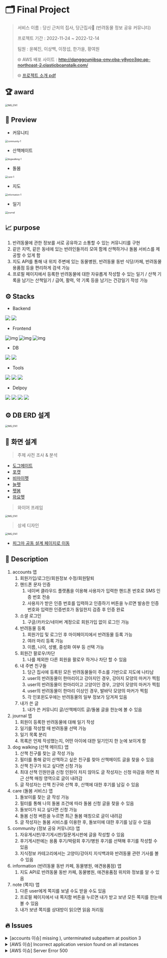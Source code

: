 # 🗂 Final Project

> 서비스 이름 : 당신 근처의 집사, 당근집사🐾 (반려동물 정보 공유 커뮤니티)
>
> 프로젝트 기간 : 2022-11-24 ~ 2022-12-14
>
> 팀원 : 윤혜진, 이상백, 이정섭, 한가을, 황여원
>
> 🌐 AWS 배포 사이트 : ~~http://danggeunjibsa-env.eba-y8yce3qe.ap-northeast-2.elasticbeanstalk.com/~~
>
> 🌐 [프로젝트 소개 pdf](포트폴리오.pdf)



## 🏆 award

<img src="readme.assets/IMG_0141-1196370.jpg" alt="IMG_0141" style="zoom:50%;" />



## 🫧 Preview

- 커뮤니티

<img src="readme.assets/community-1-1171759.gif" alt="community-1" style="zoom:50%;" />

- 산책메이트

<img src="readme.assets/dogwalking-1.gif" alt="dogwalking-1" style="zoom:50%;" />

- 돌봄

<img src="readme.assets/care-1.gif" alt="care-1" style="zoom:50%;" />

- 지도

<img src="readme.assets/information-1.gif" alt="information-1" style="zoom:50%;" />

- 일기

<img src="readme.assets/journal.gif" alt="journal" style="zoom:50%;" />





## 📈 purpose

1. 반려동물에 관한 정보를 서로 공유하고 소통할 수 있는 커뮤니티를 구현
2. 같은 지역, 같은 동네에 있는 반려인들끼리 모여 함께 산책하거나 돌봄 서비스를 제공할 수 있게 함
3. 지도 API를 통해 내 위치 주변에 있는 동물병원, 반려동물 동반 식당/카페, 반려동물 용품점 등을 편리하게 검색 가능
4. 프로필 페이지에서 등록한 반려동물에 대한 자유롭게 작성할 수 있는 일기 / 산책 기록을 남기는 산책일기 / 급여, 활력, 약 기록 등을 남기는 건강일기 작성 가능



## ⚙️ Stacks

- Backend

<img src="https://img.shields.io/badge/Django-092E20?style=flat-square&logo=Django&logoColor=ffffff"/> <img src="https://img.shields.io/badge/Python-3776AB?stype=flat-square&logo=Python&logoColor=white">

- Frontend

![img](https://img.shields.io/badge/HTML5-E34F26?style=flat-square&logo=HTML5&logoColor=ffffff) ![img](https://img.shields.io/badge/CSS3-1572B6?style=flat-square&logo=CSS3&logoColor=ffffff) ![img](https://img.shields.io/badge/Javascript-F7DF1E?style=flat-square&logo=Javascript&logoColor=black) 

- DB

<img src="https://img.shields.io/badge/SQLite-003B57?stype=flat-square&logo=SQLite&logoColor=white"> <img src="https://img.shields.io/badge/PostgreSQL-4169E1?style=flat-square&logo=PostgreSQL&logoColor=ffffff"/>  

- Tools

<img src="https://img.shields.io/badge/Visual Studio Code-007ACC?style=flat-square&logo=Visual Studio Code&logoColor=ffffff"/> <img src="https://img.shields.io/badge/Git-F05032?style=flat-square&logo=Git&logoColor=ffffff"/> <img src="https://img.shields.io/badge/GitHub-181717?style=flat-square&logo=GitHub&logoColor=ffffff"/>  

- Delpoy

<img src="https://img.shields.io/badge/Amazon AWS-232F3E?style=flat-square&logo=Amazon AWS&logoColor=ffffff"/> <img src="https://img.shields.io/badge/Amazon S3-569A31?style=flat-square&logo=Amazon S3&logoColor=ffffff"/> <img src="https://img.shields.io/badge/Amazon RDS-527FFF?style=flat-square&logo=Amazon RDS&logoColor=ffffff"/> <img src="https://img.shields.io/badge/GitHub Actions-2088FF?style=flat-square&logo=GitHub Actions&logoColor=ffffff"/>



## ⚙ DB ERD 설계

<img src="readme.assets/drawio.png" alt="IMG_0141" style="zoom:50%;" />



## 📱 화면 설계

> 주제 사전 조사 & 분석

- [도그메이트](https://www.dogmate.co.kr/)
- [포캣](https://forcat.kr/service.html)
- [비마이펫](https://mypetlife.co.kr/)
- [늘펫](https://www.neulpet.com/)
- [펫봄](https://petbom.com/)
- [와요펫](https://wayopet.com/)

> 와이어 프레임

<img src="readme.assets/와이어프레임.png" alt="IMG_0141" style="zoom:50%;" />

> 상세 디자인

<img src="readme.assets/상세디자인.png" alt="IMG_0141" style="zoom:50%;" />

- [피그마 공동 설계 페이지로 이동](https://www.figma.com/file/MLvcl9ttbKzAeEDw2QB0TF?embed_host=notion&kind=&node-id=0%3A1&t=Hg13JkbnBlXjNVUO-0&viewer=1)



## 📍 Description

1. accounts 앱
   1. 회원가입/로그인/회원정보 수정/회원탈퇴
   2. 핸드폰 문자 인증
      1. 네이버 클라우드 플랫폼을 이용해 사용자가 입력한 핸드폰 번호로 SMS 인증 번호 전송
      2. 사용자가 받은 인증 번호를 입력하고 인증하기 버튼을 누르면 발송한 인증번호와 입력한 인증번호가 동일한지 검증 후 인증 완료
   3. 소셜 로그인
      1. 구글/카카오/네이버 계정으로 회원가입 없이 로그인 가능
   4. 반려동물 등록
      1. 회원가입 및 로그인 후 마이페이지에서 반려동물 등록 가능
      2. 여러 마리 등록 가능
      3. 이름, 나이, 성별, 중성화 여부 등 선택 가능
   5. 회원간 팔로우/차단
      1. 나를 제외한 다른 회원을 팔로우 하거나 차단 할 수 있음
   6. 내 주변 친구들
      1. 당근 집사에 등록된 모든 반려동물들이 주소를 기반으로 지도에 나타남
      2. user의 반려동물이 한마리이고 강아지인 경우, 강아지 모양의 마커가 찍힘
      3. user의 반려동물이 한마리이고 고양이인 경우, 고양이 모양의 마커가 찍힘
      4. user의 반려동물이 한마리 이상인 경우, 발바닥 모양의 마커가 찍힘
      5. 각 인포윈도우에는 반려동물의 일부 정보가 담겨져 있음
   7. 내가 쓴 글
      1. 내가 쓴 커뮤니티 글/산책메이트 글/돌봄 글을 한눈에 볼 수 있음
2. journal 앱 
   1. 회원이 등록한 반려동물에 대해 일기 작성
   2. 일기를 작성할 때 반려동물 선택 가능
   3. 일기 목록 분리
   4. 목록은 언제 작성했는지, 어떤 아이에 대한 일기인지 한 눈에 보이게 함
3. dog walking (산책 메이트) 앱
   1. 산책 친구를 찾는 글 작성 가능
   2. 필터를 통해 같이 산책하고 싶은 친구를 찾아 산책메이트 글을 찾을 수 있음
   3. 산책 친구가 되고 싶다면 신청 가능
   4. 최대 산책 인원만큼 신청 인원이 차지 않아도 글 작성자는 신청 마감을 하면 최근 산책 매칭 영역으로 글이 내려감
   5. 글 작성자는 산책 친구와 산책 후, 산책에 대한 후기를 남길 수 있음 
4. care (돌봄 서비스) 앱
   1. 돌보미를 찾는 글 작성 가능
   2. 필터를 통해 나의 돌봄 조건에 따라 돌봄 신청 글을 찾을 수 있음
   3. 돌보미가 되고 싶다면 신청 가능
   4. 돌봄 신청 버튼을 누르면 최근 돌봄 매칭으로 글이 내려감
   5. 글 작성자는 돌봄 서비스를 이용한 후, 돌보미에 대한 후기를 남길 수 있음
5. community (정보 공유 커뮤니티) 앱
   1. 자유게시판/후기게시판/질문게시판에 글을 작성할 수 있음
   2. 후기게시판에는 용품 후기/박람회 후기/병원 후기를 선택해 후기를 작성할 수 있음
   3. 지식정보 카테고리에서는 고양이/강아지 지식백과와 반려동물 관련 기사를 볼 수 있음
6. information (반려동물 동반 카페, 동물병원, 애견용품점) 앱
   1. 지도 API로 반려동물 동반 카페, 동물병원, 애견용품점 위치와 정보를 알 수 있음
7. note (쪽지) 앱
   1. 다른 user에게 쪽지를 보낼 수도 받을 수도 있음
   2. 프로필 페이지에서 내 쪽지함 버튼을 누르면 내가 받고 보낸 모든 쪽지를 한눈에 볼 수 있음
   3. 내가 보낸 쪽지를 상대방이 읽으면 읽음 처리됨



## 🔥 Issues

<details>
  <summary>[accounts 이슈] missing ), unterminated subpattern at position 3</summary>
  <div markdown="1">
    <br>❌ 에러 사항<br>
    회원가입을 시도하면 ‘missing ), unterminated subpattern at position 3' 에러 발생<br><br>
  </div>
  <div markdown="1"> 
    💡 해결 방법<br>
		accounts/models.py에 User 모델을 작성할 때 닫히지 않은 괄호가 있었음.<br>
    괄호를 추가하고 다시 회원가입을 시도하니 정상적으로 가입 됨
  </div>
</details>

<details>
  <summary>[AWS 이슈] Incorrect application version found on all instances</summary>
  <div markdown="1">
    <br>❌ 에러 사항<br>
    aws 배포시 애플리케이션 버전에 다르다는 에러 메시지가 나오면서 배포 적용이 되지 않음.<br><br>
  </div>
  <div markdown="1"> 
    💡 해결 방법<br>
		`.ebextensions` 폴더 안에 `django.config` 파일 외에 다른 config 파일이 있어서 오류가 발생.<br>
    해당 config 파일은 이미지 업로드 용량을 바꾸기 위해 넣은 파일이었는데 `.platform/nginx/conf.d` 폴더에 cofn 파일 생성 후 내용을 옮기고 삭제 함.<br>
    이후 정상적으로 배포 적용됨.
  </div>
</details>

<details>
  <summary>[AWS 이슈] Server Error 500</summary>
  <div markdown="1">
    <br>❌ 에러 사항<br>
    배포 후 특정 페이지에서만 server error 500 에러가 발생.<br><br>
  </div>
  <div markdown="1"> 
    💡 해결 방법<br>
		DB 테이블이 제대로 생성되지 않아서 발생한 에러.<br>
    기존에 있던 DB를 삭제하고 처음부터 다시 DB를 생성하니 페이지 및 기능들이 정상적으로 작동 됨.
  </div>
</details>


